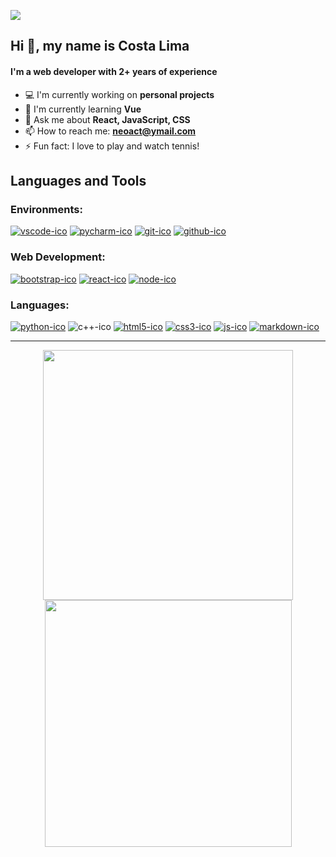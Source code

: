 ![](https://komarev.com/ghpvc/?username=costa53&label=PROFILE+VIEWS&color=1974d2)

## Hi :vulcan_salute:, my name is Costa Lima

#### I'm a web developer with 2+ years of experience

- :computer: I'm currently working on **personal projects**
- :open_book: I'm currently learning **Vue**
- :speech_balloon: Ask me about **React, JavaScript, CSS**
- :mailbox: How to reach me: **neoact@ymail.com**
- :zap: Fun fact: I love to play and watch tennis!

## Languages and Tools

### Environments:
[![vscode-ico](https://user-images.githubusercontent.com/99206239/168097810-8e86fec8-01d6-4c81-8246-1f32fc013275.png)](https://code.visualstudio.com/)
[![pycharm-ico](https://user-images.githubusercontent.com/99206239/168135326-eae5bdf6-1682-43f1-94eb-5cab2679fd6d.png)](https://www.jetbrains.com/pt-br/pycharm/)
[![git-ico](https://user-images.githubusercontent.com/99206239/168097809-71b160d4-8567-41a8-a822-015201cf932e.png)](https://git-scm.com/)
[![github-ico](https://user-images.githubusercontent.com/99206239/168097806-528fb6c7-5170-492d-9957-1bf1b3abaca6.png)](https://github.com/)
### Web Development:
[![bootstrap-ico](https://user-images.githubusercontent.com/99206239/168097778-0deff9a1-6523-4eac-a011-1e68d9114980.png)](https://getbootstrap.com/)
[![react-ico](https://user-images.githubusercontent.com/99206239/168097804-11e151bd-dd0c-433e-a499-0892c2065fa3.png)](https://reactjs.org/)
[![node-ico](https://user-images.githubusercontent.com/99206239/168097797-5d4470f3-89e2-478a-9dc4-646bb3ee8416.png)](https://nodejs.org/)
### Languages:
[![python-ico](https://user-images.githubusercontent.com/99206239/168097800-688c9481-9557-489b-abfb-256d655c73b4.png)](https://www.python.org/)
![c++-ico](https://user-images.githubusercontent.com/99206239/178036246-f365f83d-5dc4-488e-b825-04374e796bec.png)
[![html5-ico](https://user-images.githubusercontent.com/99206239/168097789-8415e568-5a5b-43ca-8301-b17deb139fb3.png)](https://developer.mozilla.org/docs/Web/HTML)
[![css3-ico](https://user-images.githubusercontent.com/99206239/168097785-646a966b-8f15-481b-bb2a-2ff7b62a6158.png)](https://developer.mozilla.org/docs/Web/CSS)
[![js-ico](https://user-images.githubusercontent.com/99206239/168097792-d6a02660-36c8-4fa1-a5bf-71b95594711f.png)](https://developer.mozilla.org/docs/Web/JavaScript)
[![markdown-ico](https://user-images.githubusercontent.com/99206239/168097795-5b788820-635b-419c-98aa-09ef1788efbf.png)](https://www.markdownguide.org/)

***
<div align="center">
  <a href="https://github.com/costa53">
    <img src="https://github-readme-stats.vercel.app/api?username=costa53&show_icons=true&theme=nightowl&include_all_commits=true&count_private=true" width="400"/>
    <img src="https://github-readme-stats.vercel.app/api/top-langs/?username=costa53&theme=nightowl&layout=compact&langs_count=6" width="395"/>
  </a>
</div>

